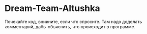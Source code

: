 # Dream-Team-Altushka 
Почекайте код, вникните, если что спросите.
Там надо доделать комментарий, дабы объяснить, что происходит в программе.
